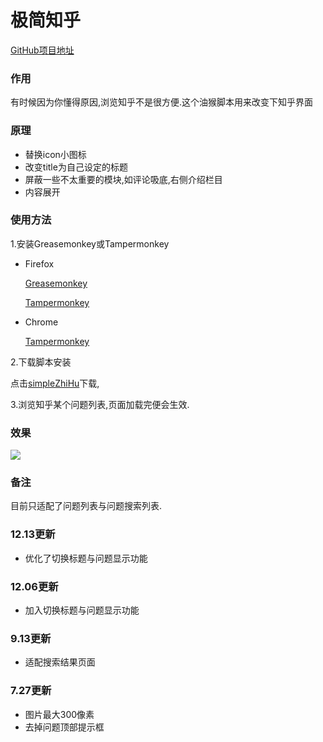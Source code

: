 # 极简知乎

[GitHub项目地址](https://github.com/hceasy/simpleZhiHu/)
### 作用
有时候因为你懂得原因,浏览知乎不是很方便.这个油猴脚本用来改变下知乎界面
### 原理
- 替换icon小图标
- 改变title为自己设定的标题
- 屏蔽一些不太重要的模块,如评论吸底,右侧介绍栏目
- 内容展开
### 使用方法
1.安装Greasemonkey或Tampermonkey
- Firefox

  [Greasemonkey](https://addons.mozilla.org/firefox/addon/greasemonkey/)
  
  [Tampermonkey](https://addons.mozilla.org/firefox/addon/tampermonkey/)
- Chrome
 
  [Tampermonkey](https://chrome.google.com/webstore/detail/tampermonkey/dhdgffkkebhmkfjojejmpbldmpobfkfo)
  
2.下载脚本安装

  点击[simpleZhiHu](https://hceasy.com/app/simpleZhiHu.user.js)下载,
  
3.浏览知乎某个问题列表,页面加载完便会生效.

### 效果
![](https://hceasy.com/app/demo.png)
### 备注

目前只适配了问题列表与问题搜索列表.
### 12.13更新
- 优化了切换标题与问题显示功能
### 12.06更新
- 加入切换标题与问题显示功能
### 9.13更新
- 适配搜索结果页面
### 7.27更新
- 图片最大300像素
- 去掉问题顶部提示框
  
